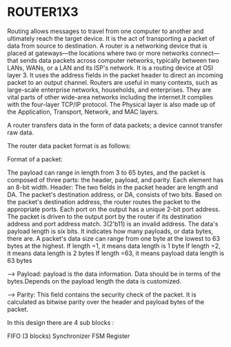 # ROUTER1X3
Routing allows messages to travel from one computer to another and ultimately reach the target device. It is the act of transporting a packet of data from source to destination. A router is a networking device that is placed at gateways—the locations where two or more networks connect—that sends data packets across computer networks, typically between two LANs, WANs, or a LAN and its ISP's network. It is a routing device at OSI layer 3. It uses the address fields in the packet header to direct an incoming packet to an output channel.
Routers are useful in many contexts, such as large-scale enterprise networks, households, and enterprises. They are vital parts of other wide-area networks including the internet.It complies with the four-layer TCP/IP protocol. The Physical layer is also made up of the Application, Transport, Network, and MAC layers.

A router transfers data in the form of data packets; a device cannot transfer raw data.

The router data packet format is as follows:

Format of a packet:

The payload can range in length from 3 to 65 bytes, and the packet is composed of three parts: the header, payload, and parity. Each element has an 8-bit width.
Header: The two fields in the packet header are length and DA. The packet's destination address, or DA, consists of two bits. Based on the packet's destination address, the router routes the packet to the appropriate ports. Each port on the output has a unique 2-bit port address. The packet is driven to the output port by the router if its destination address and port address match. 3(2'b11) is an invalid address. The data's payload length is six bits. It indicates how many payloads, or data bytes, there are. A packet's data size can range from one byte at the lowest to 63 bytes at the highest.
If length =1, it means data length is 1 byte If length =2, it means data length is 2 bytes If length =63, it means payload data length is 63 bytes

--> Payload: payload is the data information. Data should be in terms of the bytes.Depends on the payload length the data is customized.

--> Parity: This field contains the security check of the packet. It is calculated as bitwise parity over the header and payload bytes of the packet.

In this design there are 4 sub blocks :

FIFO (3 blocks)
Synchronizer
FSM
Register
